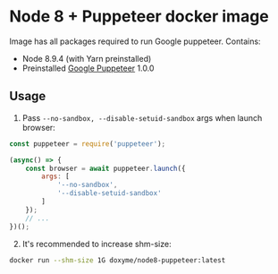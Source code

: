 # Node 8 + Puppeteer docker image

Image has all packages required to run Google puppeteer. Contains:

* Node 8.9.4 (with Yarn preinstalled)
* Preinstalled [Google Puppeteer](https://github.com/GoogleChrome/puppeteer) 1.0.0

## Usage

1. Pass `--no-sandbox, --disable-setuid-sandbox` args when launch browser:

```js
const puppeteer = require('puppeteer');

(async() => {
    const browser = await puppeteer.launch({
        args: [
            '--no-sandbox',
            '--disable-setuid-sandbox'
        ]
    });
    // ...
})();
```

2. It's recommended to increase shm-size:
```bash
docker run --shm-size 1G doxyme/node8-puppeteer:latest
```
